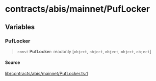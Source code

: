 # contracts/abis/mainnet/PufLocker

## Variables

### PufLocker

> `const` **PufLocker**: readonly [`object`, `object`, `object`, `object`, `object`]

#### Source

[lib/contracts/abis/mainnet/PufLocker.ts:1](https://github.com/PufferFinance/puffer-sdk/blob/3a6a93d78d4850f7a255ba30661450ff72841125/lib/contracts/abis/mainnet/PufLocker.ts#L1)
